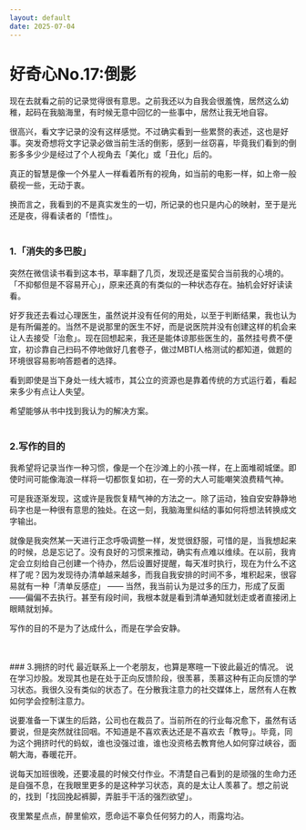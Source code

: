 ```yaml
---
layout: default
date: 2025-07-04
---
```



# 好奇心No.17:倒影


现在去就看之前的记录觉得很有意思。之前我还以为自我会很羞愧，居然这么幼稚，起码在我脑海里，有时候无意中回忆的一些事中，居然让我无地自容。

很高兴，看文字记录的没有这样感觉。不过确实看到一些累赘的表述，这也是好事。突发奇想将文字记录必做当前生活的倒影，感到一丝窃喜，毕竟我们看到的倒影多多少少是经过了个人视角去「美化」或「丑化」后的。

真正的智慧是像一个外星人一样看着所有的视角，如当前的电影一样，如上帝一般藐视一些，无动于衷。

换而言之，我看到的不是真实发生的一切，所记录的也只是内心的映射，至于是光还是夜，得看读者的「悟性」。
<br>
<br>
### 1.「消失的多巴胺」
突然在微信读书看到这本书，草率翻了几页，发现还是蛮契合当前我的心境的。「不抑郁但是不容易开心」，原来还真的有类似的一种状态存在。抽机会好好读读看。

好歹我还去看过心理医生，虽然说并没有任何的用处，以至于判断结果，我也认为是有所偏差的。当然不是说那里的医生不好，而是说医院并没有创建这样的机会来让人去接受「治愈」。现在回想起来，我还是能体谅那些医生的，虽然挂号费不便宜，初诊靠自己扫码不停地做好几套卷子，做过MBTI人格测试的都知道，做题的环境很容易影响答题者的选择。

看到即使是当下身处一线大城市，其公立的资源也是靠着传统的方式运行着，看起来多少有点让人失望。

希望能够从书中找到我认为的解决方案。
<br>
<br>
### 2.写作的目的
我希望将记录当作一种习惯，像是一个在沙滩上的小孩一样，在上面堆砌城堡。即使时间可能像海浪一样将一切都恢复如初，在一旁的大人可能嘲笑浪费精气神。

可是我逐渐发现，这或许是我恢复精气神的方法之一。除了运动，独自安安静静地码字也是一种很有意思的独处。在这一刻，我脑海里纠结的事如何将想法转换成文字输出。

就像是我突然某一天进行正念呼吸调整一样，发觉很舒服，可惜的是，当我想起来的时候，总是忘记了。没有良好的习惯来推动，确实有点难以维续。在以前，我肯定会立刻给自己创建一个待办，然后设置好提醒，每天准时执行，现在为什么不这样了呢？因为发现待办清单越来越多，而我自我安排的时间不多，堆积起来，很容易就有一种「清单反感症」 —— 当然，我当前认为是过多的压力，形成了反面——偏偏不去执行。甚至有段时间，我根本就是看到清单通知就划走或者直接闭上眼睛就划掉。

写作的目的不是为了达成什么，而是在学会安静。

<br>
<br>
### 3.拥挤的时代
最近联系上一个老朋友，也算是寒暄一下彼此最近的情况。
说在学习炒股。发现其也是在处于正向反馈阶段，很羡慕，羡慕这种有正向反馈的学习状态。我很久没有类似的状态了。在分散我注意力的社交媒体上，居然有人在教如何学会控制注意力。

说要准备一下谋生的后路，公司也在裁员了。当前所在的行业每况愈下，虽然有话要说，但是突然就往回咽。不知道是不喜欢表达还是不喜欢去「教导」。毕竟，同为这个拥挤时代的蚂蚁，谁也没强过谁，谁也没资格去教育他人如何穿过峡谷，面朝大海，春暖花开。

说每天加班很晚，还要凌晨的时候交付作业。不清楚自己看到的是顽强的生命力还是自强不息，在我眼里更多的是这种学习状态，真的是太让人羡慕了。想之前说的，找到「找回挽起裤脚，弄脏手干活的强烈欲望」。

夜里繁星点点，醉里偷欢，愿命运不辜负任何努力的人，雨露均沾。


